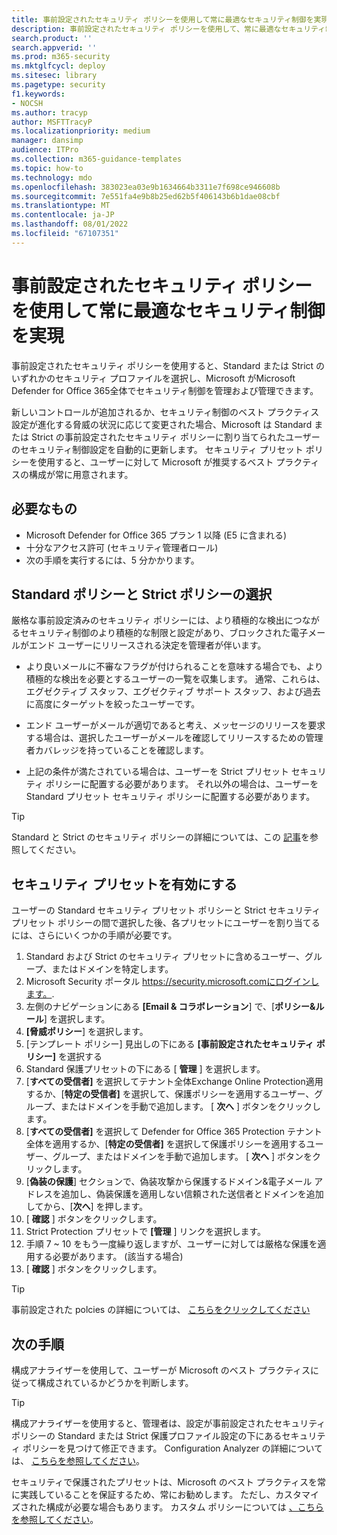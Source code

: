 ```yaml
---
title: 事前設定されたセキュリティ ポリシーを使用して常に最適なセキュリティ制御を実現
description: 事前設定されたセキュリティ ポリシーを使用して、常に最適なセキュリティ制御を確保するための手順。 プリセット ポリシーを使用すると、Standard または Strict のいずれかのセキュリティ プロファイルを選択できます。 Microsoft は、Microsoft Defender for Office 365全体にわたるセキュリティ制御を管理および管理します。
search.product: ''
search.appverid: ''
ms.prod: m365-security
ms.mktglfcycl: deploy
ms.sitesec: library
ms.pagetype: security
f1.keywords:
- NOCSH
ms.author: tracyp
author: MSFTTracyP
ms.localizationpriority: medium
manager: dansimp
audience: ITPro
ms.collection: m365-guidance-templates
ms.topic: how-to
ms.technology: mdo
ms.openlocfilehash: 383023ea03e9b1634664b3311e7f698ce946608b
ms.sourcegitcommit: 7e551fa4e9b8b25ed62b5f406143b6b1dae08cbf
ms.translationtype: MT
ms.contentlocale: ja-JP
ms.lasthandoff: 08/01/2022
ms.locfileid: "67107351"
---
```

# <a name="ensuring-you-always-have-the-optimal-security-controls-with-preset-security-policies"></a>事前設定されたセキュリティ ポリシーを使用して常に最適なセキュリティ制御を実現

事前設定されたセキュリティ ポリシーを使用すると、Standard または Strict のいずれかのセキュリティ プロファイルを選択し、Microsoft がMicrosoft Defender for Office 365全体でセキュリティ制御を管理および管理できます。

新しいコントロールが追加されるか、セキュリティ制御のベスト プラクティス設定が進化する脅威の状況に応じて変更された場合、Microsoft は Standard または Strict の事前設定されたセキュリティ ポリシーに割り当てられたユーザーのセキュリティ制御設定を自動的に更新します。 セキュリティ プリセット ポリシーを使用すると、ユーザーに対して Microsoft が推奨するベスト プラクティスの構成が常に用意されます。

## <a name="what-you-will-need"></a>必要なもの
- Microsoft Defender for Office 365 プラン 1 以降 (E5 に含まれる)
- 十分なアクセス許可 (セキュリティ管理者ロール)
- 次の手順を実行するには、5 分かかります。

## <a name="choosing-between-standard-and-strict-policies"></a>Standard ポリシーと Strict ポリシーの選択

厳格な事前設定済みのセキュリティ ポリシーには、より積極的な検出につながるセキュリティ制御のより積極的な制限と設定があり、ブロックされた電子メールがエンド ユーザーにリリースされる決定を管理者が伴います。

- より良いメールに不審なフラグが付けられることを意味する場合でも、より積極的な検出を必要とするユーザーの一覧を収集します。 通常、これらは、エグゼクティブ スタッフ、エグゼクティブ サポート スタッフ、および過去に高度にターゲットを絞ったユーザーです。

- エンド ユーザーがメールが適切であると考え、メッセージのリリースを要求する場合は、選択したユーザーがメールを確認してリリースするための管理者カバレッジを持っていることを確認します。

- 上記の条件が満たされている場合は、ユーザーを Strict プリセット セキュリティ ポリシーに配置する必要があります。 それ以外の場合は、ユーザーを Standard プリセット セキュリティ ポリシーに配置する必要があります。

> [!TIP]
> Standard と Strict のセキュリティ ポリシーの詳細については、この [記事](../../office-365-security/recommended-settings-for-eop-and-office365.md)を参照してください。

## <a name="enable-security-presets"></a>セキュリティ プリセットを有効にする

ユーザーの Standard セキュリティ プリセット ポリシーと Strict セキュリティ プリセット ポリシーの間で選択した後、各プリセットにユーザーを割り当てるには、さらにいくつかの手順が必要です。

1. Standard および Strict のセキュリティ プリセットに含めるユーザー、グループ、またはドメインを特定します。
1. Microsoft Security ポータル https://security.microsoft.comにログインします。.
1. 左側のナビゲーションにある **[Email & コラボレーション**] で、[**ポリシー&ルール**] を選択します。
1. **[脅威ポリシー**] を選択します。
1. [テンプレート ポリシー] 見出しの下にある **[事前設定されたセキュリティ** **ポリシー]** を選択する
1. Standard 保護プリセットの下にある [ **管理** ] を選択します。
1. [**すべての受信者]** を選択してテナント全体Exchange Online Protection適用するか、[**特定の受信者]** を選択して、保護ポリシーを適用するユーザー、グループ、またはドメインを手動で追加します。 [ **次へ** ] ボタンをクリックします。
1. [**すべての受信者]** を選択して Defender for Office 365 Protection テナント全体を適用するか、[**特定の受信者]** を選択して保護ポリシーを適用するユーザー、グループ、またはドメインを手動で追加します。 [ **次へ** ] ボタンをクリックします。
1. [**偽装の保護**] セクションで、偽装攻撃から保護するドメイン&電子メール アドレスを追加し、偽装保護を適用しない信頼された送信者とドメインを追加してから、[**次へ**] を押します。
3. [ **確認** ] ボタンをクリックします。
4. Strict Protection プリセットで **[管理** ] リンクを選択します。
5. 手順 7 ~ 10 をもう一度繰り返しますが、ユーザーに対しては厳格な保護を適用する必要があります。 (該当する場合)
7. [ **確認** ] ボタンをクリックします。

> [!TIP]
> 事前設定された polcies の詳細については、 [こちらをクリックしてください](../../office-365-security/preset-security-policies.md)

## <a name="next-steps"></a>次の手順

構成アナライザーを使用して、ユーザーが Microsoft のベスト プラクティスに従って構成されているかどうかを判断します。

> [!TIP]
> 構成アナライザーを使用すると、管理者は、設定が事前設定されたセキュリティ ポリシーの Standard または Strict 保護プロファイル設定の下にあるセキュリティ ポリシーを見つけて修正できます。 Configuration Analyzer の詳細については、 [こちらを参照してください](../../office-365-security/configuration-analyzer-for-security-policies.md)。

セキュリティで保護されたプリセットは、Microsoft のベスト プラクティスを常に実践していることを保証するため、常にお勧めします。 ただし、カスタマイズされた構成が必要な場合もあります。 カスタム ポリシーについては [、こちらを参照してください](../../office-365-security/tenant-wide-setup-for-increased-security.md)。

